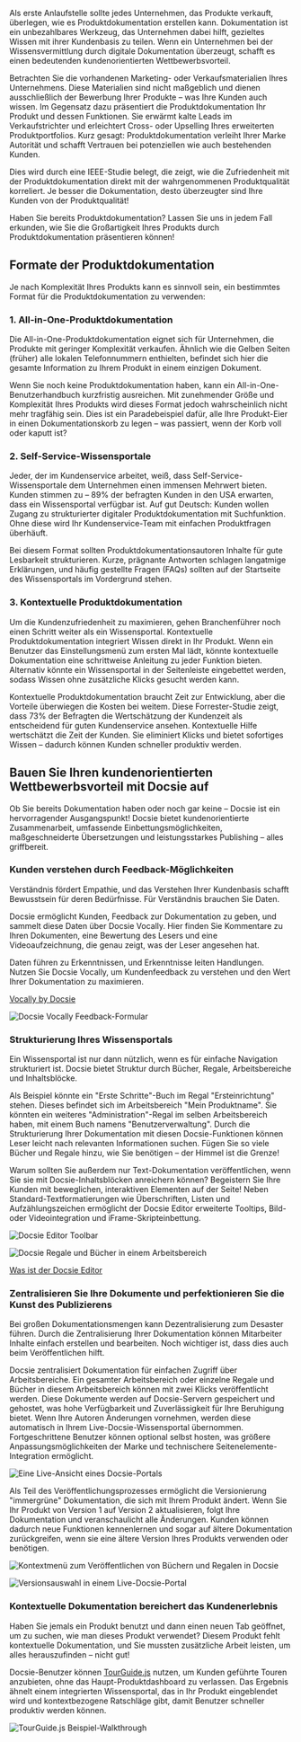 Als erste Anlaufstelle sollte jedes Unternehmen, das Produkte verkauft, überlegen, wie es Produktdokumentation erstellen kann. Dokumentation ist ein unbezahlbares Werkzeug, das Unternehmen dabei hilft, gezieltes Wissen mit ihrer Kundenbasis zu teilen. Wenn ein Unternehmen bei der Wissensvermittlung durch digitale Dokumentation überzeugt, schafft es einen bedeutenden kundenorientierten Wettbewerbsvorteil.

Betrachten Sie die vorhandenen Marketing- oder Verkaufsmaterialien Ihres Unternehmens. Diese Materialien sind nicht maßgeblich und dienen ausschließlich der Bewerbung Ihrer Produkte – was Ihre Kunden auch wissen. Im Gegensatz dazu präsentiert die Produktdokumentation Ihr Produkt und dessen Funktionen. Sie erwärmt kalte Leads im Verkaufstrichter und erleichtert Cross- oder Upselling Ihres erweiterten Produktportfolios. Kurz gesagt: Produktdokumentation verleiht Ihrer Marke Autorität und schafft Vertrauen bei potenziellen wie auch bestehenden Kunden.

Dies wird durch eine IEEE-Studie belegt, die zeigt, wie die Zufriedenheit mit der Produktdokumentation direkt mit der wahrgenommenen Produktqualität korreliert. Je besser die Dokumentation, desto überzeugter sind Ihre Kunden von der Produktqualität!

Haben Sie bereits Produktdokumentation? Lassen Sie uns in jedem Fall erkunden, wie Sie die Großartigkeit Ihres Produkts durch Produktdokumentation präsentieren können!

## Formate der Produktdokumentation

Je nach Komplexität Ihres Produkts kann es sinnvoll sein, ein bestimmtes Format für die Produktdokumentation zu verwenden:

### 1. **All-in-One-Produktdokumentation**

Die All-in-One-Produktdokumentation eignet sich für Unternehmen, die Produkte mit geringer Komplexität verkaufen. Ähnlich wie die Gelben Seiten (früher) alle lokalen Telefonnummern enthielten, befindet sich hier die gesamte Information zu Ihrem Produkt in einem einzigen Dokument.

Wenn Sie noch keine Produktdokumentation haben, kann ein All-in-One-Benutzerhandbuch kurzfristig ausreichen. Mit zunehmender Größe und Komplexität Ihres Produkts wird dieses Format jedoch wahrscheinlich nicht mehr tragfähig sein. Dies ist ein Paradebeispiel dafür, alle Ihre Produkt-Eier in einen Dokumentationskorb zu legen – was passiert, wenn der Korb voll oder kaputt ist?

### 2. **Self-Service-Wissensportale**

Jeder, der im Kundenservice arbeitet, weiß, dass Self-Service-Wissensportale dem Unternehmen einen immensen Mehrwert bieten. Kunden stimmen zu – 89% der befragten Kunden in den USA erwarten, dass ein Wissensportal verfügbar ist. Auf gut Deutsch: Kunden wollen Zugang zu strukturierter digitaler Produktdokumentation mit Suchfunktion. Ohne diese wird Ihr Kundenservice-Team mit einfachen Produktfragen überhäuft.

Bei diesem Format sollten Produktdokumentationsautoren Inhalte für gute Lesbarkeit strukturieren. Kurze, prägnante Antworten schlagen langatmige Erklärungen, und häufig gestellte Fragen (FAQs) sollten auf der Startseite des Wissensportals im Vordergrund stehen.

### 3. **Kontextuelle Produktdokumentation**

Um die Kundenzufriedenheit zu maximieren, gehen Branchenführer noch einen Schritt weiter als ein Wissensportal. Kontextuelle Produktdokumentation integriert Wissen direkt in Ihr Produkt. Wenn ein Benutzer das Einstellungsmenü zum ersten Mal lädt, könnte kontextuelle Dokumentation eine schrittweise Anleitung zu jeder Funktion bieten. Alternativ könnte ein Wissensportal in der Seitenleiste eingebettet werden, sodass Wissen ohne zusätzliche Klicks gesucht werden kann.

Kontextuelle Produktdokumentation braucht Zeit zur Entwicklung, aber die Vorteile überwiegen die Kosten bei weitem. Diese Forrester-Studie zeigt, dass 73% der Befragten die Wertschätzung der Kundenzeit als entscheidend für guten Kundenservice ansehen. Kontextuelle Hilfe wertschätzt die Zeit der Kunden. Sie eliminiert Klicks und bietet sofortiges Wissen – dadurch können Kunden schneller produktiv werden.

## Bauen Sie Ihren kundenorientierten Wettbewerbsvorteil mit Docsie auf

Ob Sie bereits Dokumentation haben oder noch gar keine – Docsie ist ein hervorragender Ausgangspunkt! Docsie bietet kundenorientierte Zusammenarbeit, umfassende Einbettungsmöglichkeiten, maßgeschneiderte Übersetzungen und leistungsstarkes Publishing – alles griffbereit.

### Kunden verstehen durch Feedback-Möglichkeiten

Verständnis fördert Empathie, und das Verstehen Ihrer Kundenbasis schafft Bewusstsein für deren Bedürfnisse. Für Verständnis brauchen Sie Daten.

Docsie ermöglicht Kunden, Feedback zur Dokumentation zu geben, und sammelt diese Daten über Docsie Vocally. Hier finden Sie Kommentare zu Ihren Dokumenten, eine Bewertung des Lesers und eine Videoaufzeichnung, die genau zeigt, was der Leser angesehen hat.

Daten führen zu Erkenntnissen, und Erkenntnisse leiten Handlungen. Nutzen Sie Docsie Vocally, um Kundenfeedback zu verstehen und den Wert Ihrer Dokumentation zu maximieren.

[Vocally by Docsie](https://help.docsie.io/jsfiddle.net?doc=/using-docsie/quick-start/#header-three-dcdes)

![Docsie Vocally Feedback-Formular](https://docsie-app-media.s3.amazonaws.com/image/7093/doc_GzKTESk1IUWjA77hg/hfqdsijgxnujiyvnbfdo "Docsie Vocally Feedback-Formular")

### Strukturierung Ihres Wissensportals

Ein Wissensportal ist nur dann nützlich, wenn es für einfache Navigation strukturiert ist. Docsie bietet Struktur durch Bücher, Regale, Arbeitsbereiche und Inhaltsblöcke.

Als Beispiel könnte ein "Erste Schritte"-Buch im Regal "Ersteinrichtung" stehen. Dieses befindet sich im Arbeitsbereich "Mein Produktname". Sie könnten ein weiteres "Administration"-Regal im selben Arbeitsbereich haben, mit einem Buch namens "Benutzerverwaltung". Durch die Strukturierung Ihrer Dokumentation mit diesen Docsie-Funktionen können Leser leicht nach relevanten Informationen suchen. Fügen Sie so viele Bücher und Regale hinzu, wie Sie benötigen – der Himmel ist die Grenze!

Warum sollten Sie außerdem nur Text-Dokumentation veröffentlichen, wenn Sie sie mit Docsie-Inhaltsblöcken anreichern können? Begeistern Sie Ihre Kunden mit beweglichen, interaktiven Elementen auf der Seite! Neben Standard-Textformatierungen wie Überschriften, Listen und Aufzählungszeichen ermöglicht der Docsie Editor erweiterte Tooltips, Bild- oder Videointegration und iFrame-Skripteinbettung.

![Docsie Editor Toolbar](https://docsie-app-media.s3.amazonaws.com/image/7093/doc_GzKTESk1IUWjA77hg/xiwdhdxekaikfcgveihi "Docsie Editor Toolbar")

![Docsie Regale und Bücher in einem Arbeitsbereich](https://docsie-app-media.s3.amazonaws.com/image/7093/doc_GzKTESk1IUWjA77hg/fsatbpedsecqafstgwch "Docsie Regale und Bücher in einem Arbeitsbereich")

[Was ist der Docsie Editor](https://help.docsie.io/?doc=/using-docsie/docsie-editor/adding-media/#section-header-two-ee89i)

### Zentralisieren Sie Ihre Dokumente und perfektionieren Sie die Kunst des Publizierens

Bei großen Dokumentationsmengen kann Dezentralisierung zum Desaster führen. Durch die Zentralisierung Ihrer Dokumentation können Mitarbeiter Inhalte einfach erstellen und bearbeiten. Noch wichtiger ist, dass dies auch beim Veröffentlichen hilft.

Docsie zentralisiert Dokumentation für einfachen Zugriff über Arbeitsbereiche. Ein gesamter Arbeitsbereich oder einzelne Regale und Bücher in diesem Arbeitsbereich können mit zwei Klicks veröffentlicht werden. Diese Dokumente werden auf Docsie-Servern gespeichert und gehostet, was hohe Verfügbarkeit und Zuverlässigkeit für Ihre Beruhigung bietet. Wenn Ihre Autoren Änderungen vornehmen, werden diese automatisch in Ihrem Live-Docsie-Wissensportal übernommen. Fortgeschrittene Benutzer können optional selbst hosten, was größere Anpassungsmöglichkeiten der Marke und technischere Seitenelemente-Integration ermöglicht.

![Eine Live-Ansicht eines Docsie-Portals](https://docsie-app-media.s3.amazonaws.com/image/7093/doc_GzKTESk1IUWjA77hg/ztrwbdcjznqcqkgofnhz "Eine Live-Ansicht eines Docsie-Portals")

Als Teil des Veröffentlichungsprozesses ermöglicht die Versionierung "immergrüne" Dokumentation, die sich mit Ihrem Produkt ändert. Wenn Sie Ihr Produkt von Version 1 auf Version 2 aktualisieren, folgt Ihre Dokumentation und veranschaulicht alle Änderungen. Kunden können dadurch neue Funktionen kennenlernen und sogar auf ältere Dokumentation zurückgreifen, wenn sie eine ältere Version Ihres Produkts verwenden oder benötigen.

![Kontextmenü zum Veröffentlichen von Büchern und Regalen in Docsie](https://docsie-app-media.s3.amazonaws.com/image/7093/doc_GzKTESk1IUWjA77hg/fgzcadbebafclhvtrhvf "Kontextmenü zum Veröffentlichen von Büchern und Regalen in Docsie")

![Versionsauswahl in einem Live-Docsie-Portal](https://docsie-app-media.s3.amazonaws.com/image/7093/doc_GzKTESk1IUWjA77hg/vuddxclgluvcgtupojou "Versionsauswahl in einem Live-Docsie-Portal")

### Kontextuelle Dokumentation bereichert das Kundenerlebnis

Haben Sie jemals ein Produkt benutzt und dann einen neuen Tab geöffnet, um zu suchen, wie man dieses Produkt verwendet? Diesem Produkt fehlt kontextuelle Dokumentation, und Sie mussten zusätzliche Arbeit leisten, um alles herauszufinden – nicht gut!

Docsie-Benutzer können [TourGuide.js](https://github.com/LikaloLLC/tourguide.js/) nutzen, um Kunden geführte Touren anzubieten, ohne das Haupt-Produktdashboard zu verlassen. Das Ergebnis ähnelt einem integrierten Wissensportal, das in Ihr Produkt eingeblendet wird und kontextbezogene Ratschläge gibt, damit Benutzer schneller produktiv werden können.

![TourGuide.js Beispiel-Walkthrough](https://docsie-app-media.s3.amazonaws.com/image/7093/doc_GzKTESk1IUWjA77hg/ebcdkxsfhzumealctwgl "TourGuide.js Beispiel-Walkthrough")
